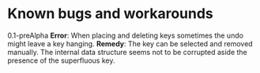 # Known bugs and workarounds

0.1-preAlpha
**Error**: When placing and deleting keys sometimes the undo might leave a key hanging.
**Remedy**: The key can be selected and removed manually. The internal data structure seems not to be corrupted aside the presence of the superfluous key.

